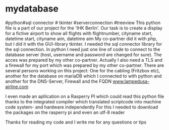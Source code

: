 # mydatabase
#python#sql connector # tkinter #serverconnection #treeview
This python file is a part of our project for the 'IHK Berlin'. Our task is to create a display for a fictive airport to show all flights with flightnumber, cityname start, datetime start, cityname aim, datetime aim
My co-partner did it with php, but I did it with the GUI-library tkinter. I needed the sql connector library for the sql connection. In python I need just one line of code to connect to the database server (host, username and password are changed for sure). The acces 
was prepared by my other co-partner. Actually I also need a TLS and a firewall for my port which was prepared by my other co-partner. There are several persons working on this project:
One for the cabling (Fritzbox etc), another for the database on mariaDB which I connected to with python and another for the DNS-Server, Firewall and the FQDN www.lampedusa-airline.com

I even made an apllication on a Rasperry PI which could read this python file thanks to the integrated compiler which translated scriptcode into machine code system- and hardware independently
For this I needed to download the packages on the rasperry pi and even an utf-8 reader

Thanks for reading my code and I write me for any questions or tips
